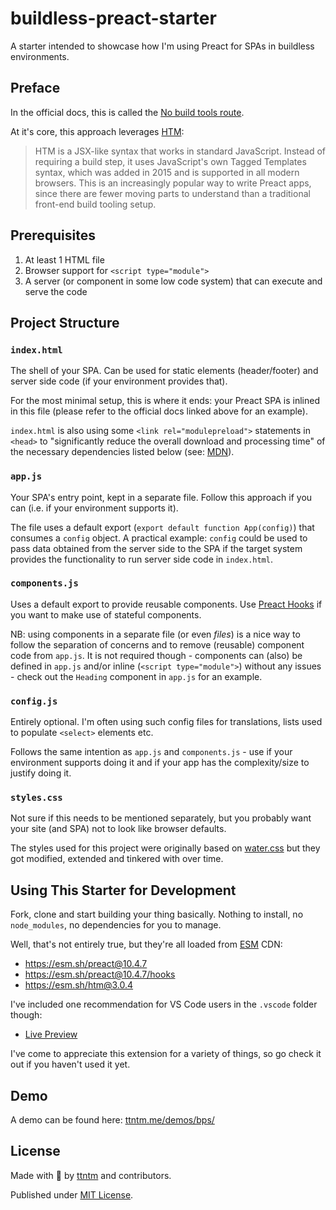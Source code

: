 # buildless-preact-starter

A starter intended to showcase how I'm using Preact for SPAs in buildless environments.

## Preface

In the official docs, this is called the [No build tools route](https://preactjs.com/guide/v10/getting-started#no-build-tools-route).

At it's core, this approach leverages [HTM](https://github.com/developit/htm):

> HTM is a JSX-like syntax that works in standard JavaScript. Instead of requiring a build step, it uses JavaScript's own Tagged Templates syntax, which was added in 2015 and is supported in all modern browsers. This is an increasingly popular way to write Preact apps, since there are fewer moving parts to understand than a traditional front-end build tooling setup.

## Prerequisites

1. At least 1 HTML file
2. Browser support for `<script type="module">`
3. A server (or component in some low code system) that can execute and serve the code

## Project Structure

### `index.html`

The shell of your SPA. Can be used for static elements (header/footer) and server side code (if your environment provides that).

For the most minimal setup, this is where it ends: your Preact SPA is inlined in this file (please refer to the official docs linked above for an example).

`index.html` is also using some `<link rel="modulepreload">` statements in `<head>` to "significantly reduce the overall download and processing time" of the necessary dependencies listed below (see: [MDN](https://developer.mozilla.org/en-US/docs/Web/HTML/Attributes/rel/modulepreload)).

### `app.js`

Your SPA's entry point, kept in a separate file. Follow this approach if you can (i.e. if your environment supports it). 

The file uses a default export (`export default function App(config)`) that consumes a `config` object. A practical example: `config` could be used to pass data obtained from the server side to the SPA if the target system provides the functionality to run server side code in `index.html`.

### `components.js`

Uses a default export to provide reusable components. Use [Preact Hooks](https://preactjs.com/guide/v10/hooks) if you want to make use of stateful components.

NB: using components in a separate file (or even _files_) is a nice way to follow the separation of concerns and to remove (reusable) component code from `app.js`. It is not required though - components can (also) be defined in `app.js` and/or inline (`<script type="module">`) without any issues - check out the `Heading` component in `app.js` for an example.

### `config.js`

Entirely optional. I'm often using such config files for translations, lists used to populate `<select>` elements etc.

Follows the same intention as `app.js` and `components.js` - use if your environment supports doing it and if your app has the complexity/size to justify doing it.

### `styles.css`

Not sure if this needs to be mentioned separately, but you probably want your site (and SPA) not to look like browser defaults.

The styles used for this project were originally based on [water.css](https://github.com/kognise/water.css) but they got modified, extended and tinkered with over time.

## Using This Starter for Development

Fork, clone and start building your thing basically. Nothing to install, no `node_modules`, no dependencies for you to manage.

Well, that's not entirely true, but they're all loaded from [ESM](https://esm.sh/) CDN:

- https://esm.sh/preact@10.4.7
- https://esm.sh/preact@10.4.7/hooks
- https://esm.sh/htm@3.0.4

I've included one recommendation for VS Code users in the `.vscode` folder though:

- [Live Preview](https://open-vsx.org/extension/ms-vscode/live-server)

I've come to appreciate this extension for a variety of things, so go check it out if you haven't used it yet.

## Demo

A demo can be found here: [ttntm.me/demos/bps/](https://ttntm.me/demos/bps/)

## License

Made with 💛 by [ttntm](https://ttntm.me) and contributors.

Published under [MIT License](./LICENSE).
